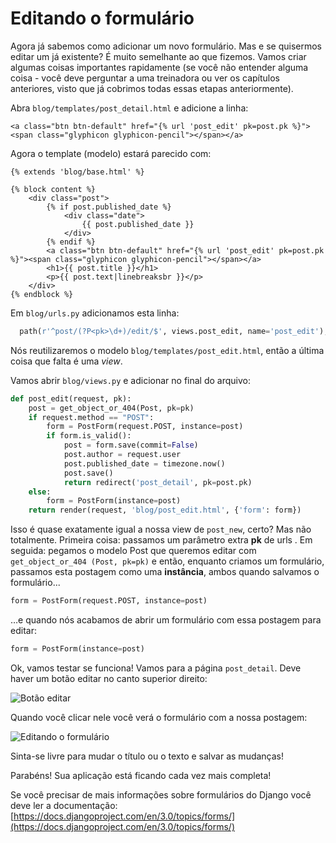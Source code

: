 # Editando o formulário

Agora já sabemos como adicionar um novo formulário. Mas e se quisermos editar um já existente? É muito semelhante ao que fizemos. Vamos criar algumas coisas importantes rapidamente \(se você não entender alguma coisa - você deve perguntar a uma treinadora ou ver os capítulos anteriores, visto que já cobrimos todas essas etapas anteriormente\).

Abra `blog/templates/post_detail.html` e adicione a linha:

```markup
<a class="btn btn-default" href="{% url 'post_edit' pk=post.pk %}"><span class="glyphicon glyphicon-pencil"></span></a>
```

Agora o template \(modelo\) estará parecido com:

```markup
{% extends 'blog/base.html' %}

{% block content %}
    <div class="post">
        {% if post.published_date %}
            <div class="date">
                {{ post.published_date }}
            </div>
        {% endif %}
        <a class="btn btn-default" href="{% url 'post_edit' pk=post.pk %}"><span class="glyphicon glyphicon-pencil"></span></a>
        <h1>{{ post.title }}</h1>
        <p>{{ post.text|linebreaksbr }}</p>
    </div>
{% endblock %}
```

Em `blog/urls.py` adicionamos esta linha:

```python
  path(r'^post/(?P<pk>\d+)/edit/$', views.post_edit, name='post_edit'),
```

Nós reutilizaremos o modelo `blog/templates/post_edit.html`, então a última coisa que falta é uma _view_.

Vamos abrir `blog/views.py` e adicionar no final do arquivo:

```python
def post_edit(request, pk):
    post = get_object_or_404(Post, pk=pk)
    if request.method == "POST":
        form = PostForm(request.POST, instance=post)
        if form.is_valid():
            post = form.save(commit=False)
            post.author = request.user
            post.published_date = timezone.now()
            post.save()
            return redirect('post_detail', pk=post.pk)
    else:
        form = PostForm(instance=post)
    return render(request, 'blog/post_edit.html', {'form': form})
```

Isso é quase exatamente igual a nossa view de `post_new`, certo? Mas não totalmente. Primeira coisa: passamos um parâmetro extra **pk** de urls . Em seguida: pegamos o modelo Post que queremos editar com `get_object_or_404 (Post, pk=pk)` e então, enquanto criamos um formulário, passamos esta postagem como uma **instância**, ambos quando salvamos o formulário...

```python
form = PostForm(request.POST, instance=post)
```

…e quando nós acabamos de abrir um formulário com essa postagem para editar:

```python
form = PostForm(instance=post)
```

Ok, vamos testar se funciona! Vamos para a página `post_detail`. Deve haver um botão editar no canto superior direito:

![Bot&#xE3;o editar](https://tutorial.djangogirls.org/pt/django_forms/images/edit_button2.png)

Quando você clicar nele você verá o formulário com a nossa postagem:

![Editando o formul&#xE1;rio](https://tutorial.djangogirls.org/pt/django_forms/images/edit_form2.png)

Sinta-se livre para mudar o título ou o texto e salvar as mudanças!

Parabéns! Sua aplicação está ficando cada vez mais completa!

Se você precisar de mais informações sobre formulários do Django você deve ler a documentação: [https://docs.djangoproject.com/en/3.0/topics/forms/](https://docs.djangoproject.com/en/3.0/topics/forms/)

